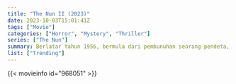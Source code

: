 ```yaml
---
title: "The Nun II (2023)"
date: 2023-10-03T15:01:41Z
tags: ["Movie"]
categories: ["Horror", "Mystery", "Thriller"]
series: ["The Nun"]
summary: Berlatar tahun 1956, bermula dari pembunuhan seorang pendeta, Suster Irene (Taissa Farmiga) sekali lagi berhadapan dengan kekuatan jahat yang sangat besar, Valak sang biarawati iblis demi kedamaian hidupnya serta orang-orang di sekitarnya.
list: ["Trending"]
---
```



  <mux-player stream-type="on-demand"
  src="https://kp3d-my.sharepoint.com/personal/ryoo_kp3d_onmicrosoft_com/_layouts/15/download.aspx?share=ERo29B9lZMRCtj4FhvZw-McBgf1ghsBkK8eTEYLVfAyVlw" metadata-video-title="The Nun II (2023)" prefer-playback="mse" controls>
 
  </mux-player>
  

{{< movieinfo id="968051" >}}

  <script src="https://cdn.jsdelivr.net/npm/@mux/mux-player"></script>
  
   <script id="01bLhZfMD100PLCM00U5401C5J7fb9Y4VwUBR5CygtzSM8Q" type="application/ld+json">
 {
  "@context": "https://schema.org/",
  "@type": "VideoObject",
  "name": "The Nun II (2023)",
  "contentUrl": "https://stream.mux.com/01bLhZfMD100PLCM00U5401C5J7fb9Y4VwUBR5CygtzSM8Q.m3u8",
  "thumbnailUrl": "https://www.themoviedb.org/t/p/original/6ccXFawnYknVMYkcCL30QhEm73j.jpg?width=314&fit_mode=preserve&time=25",
  "uploadDate": "2023-10-03T15:01:41Z",
}

</script>